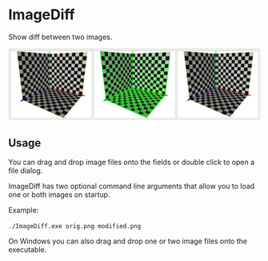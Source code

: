 # ImageDiff
Show diff between two images.

[![Screenshot](data/screenshot.png)](https://github.com/LiangliangNan/ImageDiff/blob/main/data/screenshot.png)

## Usage
You can drag and drop image files onto the fields or double click to open a file dialog.

ImageDiff has two optional command line arguments that allow you to load one or both images on startup.

Example: 

`./ImageDiff.exe orig.png modified.png`

On Windows you can also drag and drop one or two image files onto the executable.
